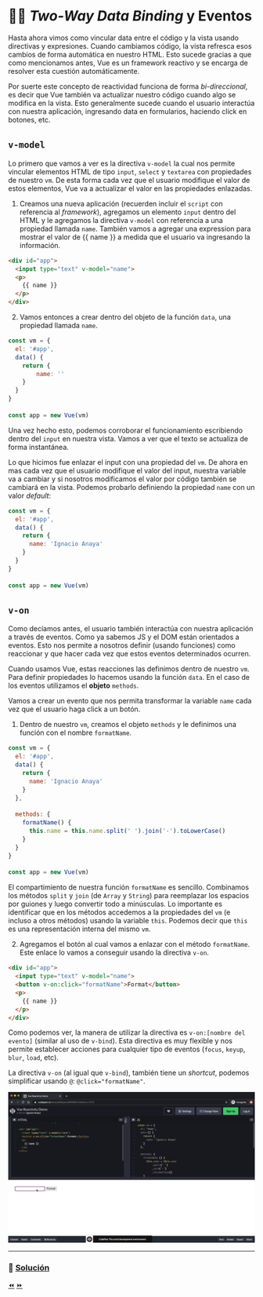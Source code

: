 # 🔁📅 *Two-Way Data Binding* y Eventos

Hasta ahora vimos como vincular data entre el código y la vista usando directivas y expresiones. Cuando cambiamos código, la vista refresca esos cambios de forma automática en nuestro HTML. Esto sucede gracias a que como mencionamos antes, Vue es un framework reactivo y se encarga de resolver esta cuestión automáticamente.

Por suerte este concepto de reactividad funciona de forma *bi-direccional*, es decir que Vue también va actualizar nuestro código cuando algo se modifica en la vista. Esto generalmente sucede cuando el usuario interactúa con nuestra aplicación, ingresando data en formularios, haciendo click en botones, etc.


## `v-model`

Lo primero que vamos a ver es la directiva `v-model` la cual nos permite vincular elementos HTML de tipo `input`, `select` y `textarea` con propiedades de nuestro `vm`. De esta forma cada vez que el usuario modifique el valor de estos elementos, Vue va a actualizar el valor en las propiedades enlazadas.

1. Creamos una nueva aplicación (recuerden incluir el `script` con referencia al *framework*), agregamos un elemento `input` dentro del HTML y le agregamos la directiva `v-model` con referencia a una propiedad llamada `name`. También vamos a agregar una expression para mostrar el valor de {{ name }} a medida que el usuario va ingresando la información.

```html
<div id="app">
  <input type="text" v-model="name">
  <p>
    {{ name }}
  </p>
</div>
```

2. Vamos entonces a crear dentro del objeto de la función `data`, una propiedad llamada `name`.

```javascript
const vm = {
  el: '#app',
  data() {
    return {
    	name: ''
    }
  }
}

const app = new Vue(vm)
```

Una vez hecho esto, podemos corroborar el funcionamiento escribiendo dentro del `input` en nuestra vista. Vamos a ver que el texto se actualiza de forma instantánea.

Lo que hicimos fue enlazar el input con una propiedad del `vm`. De ahora en mas cada vez que el usuario modifique el valor del input, nuestra variable va a cambiar y si nosotros modificamos el valor por código también se cambiará en la vista. Podemos probarlo definiendo la propiedad `name` con un valor *default*:

  ```javascript
  const vm = {
    el: '#app',
    data() {
      return {
        name: 'Ignacio Anaya'
      }
    }
  }

  const app = new Vue(vm)
  ```

## `v-on`

Como decíamos antes, el usuario también interactúa con nuestra aplicación a través de eventos. Como ya sabemos JS y el DOM están orientados a eventos. Esto nos permite a nosotros definir (usando funciones) como reaccionar y que hacer cada vez que estos eventos determinados ocurren.

Cuando usamos Vue, estas reacciones las definimos dentro de nuestro `vm`. Para definir propiedades lo hacemos usando la función `data`. En el caso de los eventos utilizamos el **objeto** `methods`.

Vamos a crear un evento que nos permita transformar la variable `name` cada vez que el usuario haga click a un botón.

1. Dentro de nuestro `vm`, creamos el objeto `methods` y le definimos una función con el nombre `formatName`.

```javascript
const vm = {
  el: '#app',
  data() {
    return {
      name: 'Ignacio Anaya'
    }
  },

  methods: {
    formatName() {
      this.name = this.name.split(' ').join('-').toLowerCase()
    }
  }
}

const app = new Vue(vm)
```

El compartimiento de nuestra función `formatName` es sencillo. Combinamos los  métodos  `split` y `join` (de `Array` y `String`) para reemplazar los espacios por guiones y luego convertir todo a minúsculas. Lo importante es identificar que en los métodos accedemos a la propiedades del `vm` (e incluso a otros métodos) usando la variable `this`. Podemos decir que `this` es una representación interna del mismo `vm`.

2. Agregamos el botón al cual vamos a enlazar con el método `formatName`. Este enlace lo vamos a conseguir usando la directiva `v-on`.

```html
<div id="app">
  <input type="text" v-model="name">
  <button v-on:click="formatName">Format</button>
  <p>
    {{ name }}
  </p>
</div>
```

Como podemos ver, la manera de utilizar la directiva es `v-on:[nombre del evento]` (similar al uso de `v-bind`). Esta directiva es muy flexible y nos permite establecer acciones para cualquier tipo de eventos (`focus`, `keyup`, `blur`, `load`, etc).

La directiva `v-on` (al igual que `v-bind`), también tiene un *shortcut*, podemos simplificar usando `@`: `@click="formatName"`.

![directives](../img/two-way.gif)

___
### 📝 [Solución](https://jsfiddle.net/5xuhnz4L/1/)

[⏪](https://github.com/ianaya89/workshop-vuejs/blob/master/ex/02.md)  [⏩](https://github.com/ianaya89/workshop-vuejs/blob/master/ex/04.md)
